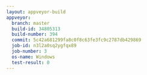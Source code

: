 ```yaml
---
layout: appveyor-build
appveyor:
  branch: master
  build-id: 34805313
  build-number: 394
  commit: 5c42a681299fa8c0f8c63fe3fc9c2787db429869
  job-id: n3l2a0sq2ygfqx89
  job-number: 3
  os-name: Windows
  test-result: 0
---
```

